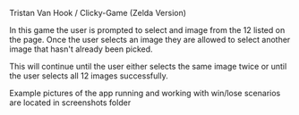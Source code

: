 Tristan Van Hook / Clicky-Game (Zelda Version)

In this game the user is prompted to select and image from the 12 listed on the page. Once the user selects an image they are allowed to select another image that hasn't already been picked.

This will continue until the user either selects the same image twice or until the user selects all 12 images successfully.

Example pictures of the app running and working with win/lose scenarios are located in screenshots folder



